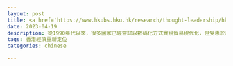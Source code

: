 ```yaml
---
layout: post
title: <a href='https://www.hkubs.hku.hk/research/thought-leadership/hkej-column/hong-kong-needs-to-speed-up-trade-modernization/' target="_blank">香港需要加速貿易現代化</a> 
date: 2023-04-19 
description: 從1990年代以來，很多國家已經嘗試以數碼化方式實現貿易現代化，但受惠於歷時20多年相對平穩的地緣政治環境及高度全球化，貿易數碼化並未得到足夠關注。
tags: 香港經濟重新定位
categories: chinese

---
```

